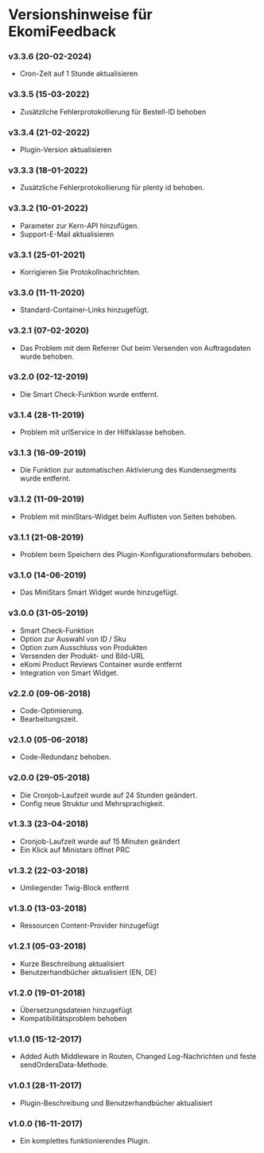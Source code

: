 # Versionshinweise für EkomiFeedback

### v3.3.6 (20-02-2024)
- Cron-Zeit auf 1 Stunde aktualisieren

### v3.3.5 (15-03-2022)
- Zusätzliche Fehlerprotokollierung für Bestell-ID behoben

### v3.3.4 (21-02-2022)
- Plugin-Version aktualisieren

### v3.3.3 (18-01-2022)
- Zusätzliche Fehlerprotokollierung für plenty id behoben.

### v3.3.2 (10-01-2022)
- Parameter zur Kern-API hinzufügen.
- Support-E-Mail aktualisieren

### v3.3.1 (25-01-2021)
- Korrigieren Sie Protokollnachrichten.

### v3.3.0 (11-11-2020)
- Standard-Container-Links hinzugefügt.

### v3.2.1 (07-02-2020)
- Das Problem mit dem Referrer Out beim Versenden von Auftragsdaten wurde behoben.

### v3.2.0 (02-12-2019)
- Die Smart Check-Funktion wurde entfernt.

### v3.1.4 (28-11-2019)
- Problem mit urlService in der Hilfsklasse behoben.

### v3.1.3 (16-09-2019)
- Die Funktion zur automatischen Aktivierung des Kundensegments wurde entfernt.

### v3.1.2 (11-09-2019)
- Problem mit miniStars-Widget beim Auflisten von Seiten behoben.

### v3.1.1 (21-08-2019)
- Problem beim Speichern des Plugin-Konfigurationsformulars behoben.

### v3.1.0 (14-06-2019)
- Das MiniStars Smart Widget wurde hinzugefügt.

### v3.0.0 (31-05-2019)
- Smart Check-Funktion
- Option zur Auswahl von ID / Sku
- Option zum Ausschluss von Produkten
- Versenden der Produkt- und Bild-URL
- eKomi Product Reviews Container wurde entfernt
- Integration von Smart Widget. 

### v2.2.0 (09-06-2018)
- Code-Optimierung.
- Bearbeitungszeit.

### v2.1.0 (05-06-2018)
- Code-Redundanz behoben.

### v2.0.0 (29-05-2018)
- Die Cronjob-Laufzeit wurde auf 24 Stunden geändert.
- Config neue Struktur und Mehrsprachigkeit.

### v1.3.3 (23-04-2018)
- Cronjob-Laufzeit wurde auf 15 Minuten geändert
- Ein Klick auf Ministars öffnet PRC

### v1.3.2 (22-03-2018)
- Umliegender Twig-Block entfernt

### v1.3.0 (13-03-2018)
- Ressourcen Content-Provider hinzugefügt

### v1.2.1 (05-03-2018)
- Kurze Beschreibung aktualisiert
- Benutzerhandbücher aktualisiert (EN, DE)

### v1.2.0 (19-01-2018)
- Übersetzungsdateien hinzugefügt
- Kompatibilitätsproblem behoben

### v1.1.0 (15-12-2017)
- Added Auth Middleware in Routen, Changed Log-Nachrichten und feste sendOrdersData-Methode.

### v1.0.1 (28-11-2017)
- Plugin-Beschreibung und Benutzerhandbücher aktualisiert

### v1.0.0 (16-11-2017)
- Ein komplettes funktionierendes Plugin.